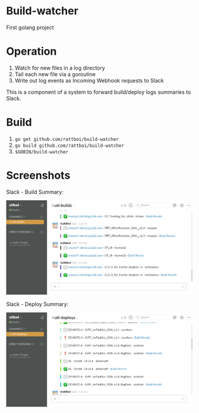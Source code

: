 Build-watcher
==============

First golang project

Operation
=========

1. Watch for new files in a log directory
2. Tail each new file via a goroutine
3. Write out log events as Incoming Webhook requests to Slack

This is a component of a system to forward build/deploy logs summaries to Slack.

Build
=====

1. `go get github.com/rattboi/build-watcher`
1. `go build github.com/rattboi/build-watcher`
1. `$GOBIN/build-watcher`

Screenshots
===========

Slack - Build Summary:

![alt text](https://github.com/rattboi/build-watcher/raw/master/screenshot-build.png "Slack - Build Screenshot")

Slack - Deploy Summary:

![alt text](https://github.com/rattboi/build-watcher/raw/master/screenshot-deploy.png "Slack - Deploy Screenshot")

